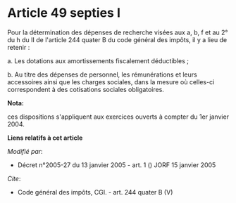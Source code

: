 # Article 49 septies I

Pour la détermination des dépenses de recherche visées aux a, b, f et au 2° du h du II de l'article 244 quater B du code
général des impôts, il y a lieu de retenir : 

a. Les dotations aux amortissements fiscalement déductibles ; 

b. Au titre des dépenses de personnel, les rémunérations et leurs accessoires ainsi que les charges sociales, dans la mesure
où celles-ci correspondent à des cotisations sociales obligatoires.

**Nota:**

ces dispositions s'appliquent aux exercices ouverts à compter du 1er janvier 2004.

**Liens relatifs à cet article**

_Modifié par_:

  - Décret n°2005-27 du 13 janvier 2005 - art. 1 () JORF 15 janvier 2005

_Cite_:

  - Code général des impôts, CGI. - art. 244 quater B (V)
